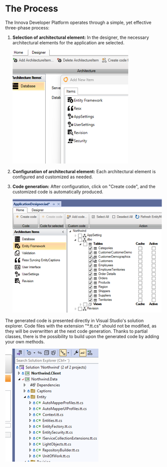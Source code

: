 # The Process

The Innova Developer Platform operates through a simple, yet effective three-phase process:

1. **Selection of architectural element:** In the designer, the necessary architectural elements for the application are selected.
   
   ![](media/concept-2023-09-01-08-35-39.png)

2. **Configuration of architectural element:** Each architectural element is configured and customized as needed.

3. **Code generation:** After configuration, click on "Create code", and the customized code is automatically produced.

   ![](media/concept-2023-09-01-08-36-41.png)

The generated code is presented directly in Visual Studio's solution explorer. Code files with the extension "*.tt.cs" should not be modified, as they will be overwritten at the next code generation. Thanks to partial classes, there is the possibility to build upon the generated code by adding your own methods.

![Alt text](media/concept.png)